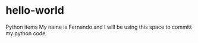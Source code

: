 # hello-world
Python items 
My name is Fernando and I will be using this space to committ my python code.
